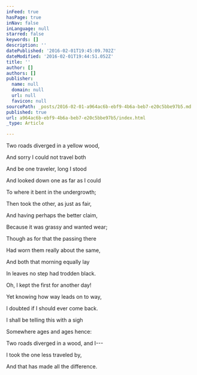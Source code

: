 ```yaml
---
inFeed: true
hasPage: true
inNav: false
inLanguage: null
starred: false
keywords: []
description: ''
datePublished: '2016-02-01T19:45:09.702Z'
dateModified: '2016-02-01T19:44:51.052Z'
title: ''
author: []
authors: []
publisher:
  name: null
  domain: null
  url: null
  favicon: null
sourcePath: _posts/2016-02-01-a964ac6b-ebf9-4b6a-beb7-e20c5bbe97b5.md
published: true
url: a964ac6b-ebf9-4b6a-beb7-e20c5bbe97b5/index.html
_type: Article

---
```

Two roads diverged in a yellow wood,

And sorry I could not travel both

And be one traveler, long I stood

And looked down one as far as I could

To where it bent in the undergrowth;

Then took the other, as just as fair,

And having perhaps the better claim,

Because it was grassy and wanted wear;

Though as for that the passing there

Had worn them really about the same,

And both that morning equally lay

In leaves no step had trodden black.

Oh, I kept the first for another day!

Yet knowing how way leads on to way,

I doubted if I should ever come back.

I shall be telling this with a sigh

Somewhere ages and ages hence:

Two roads diverged in a wood, and I---

I took the one less traveled by,

And that has made all the difference.
